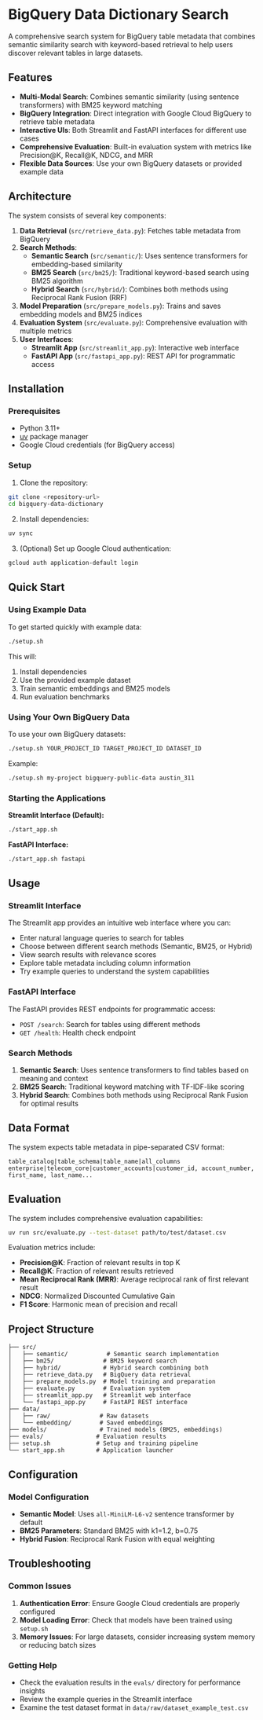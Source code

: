 # BigQuery Data Dictionary Search

A comprehensive search system for BigQuery table metadata that combines semantic similarity search with keyword-based retrieval to help users discover relevant tables in large datasets.

## Features

- **Multi-Modal Search**: Combines semantic similarity (using sentence transformers) with BM25 keyword matching
- **BigQuery Integration**: Direct integration with Google Cloud BigQuery to retrieve table metadata
- **Interactive UIs**: Both Streamlit and FastAPI interfaces for different use cases
- **Comprehensive Evaluation**: Built-in evaluation system with metrics like Precision@K, Recall@K, NDCG, and MRR
- **Flexible Data Sources**: Use your own BigQuery datasets or provided example data

## Architecture

The system consists of several key components:

1. **Data Retrieval** (`src/retrieve_data.py`): Fetches table metadata from BigQuery
2. **Search Methods**:
   - **Semantic Search** (`src/semantic/`): Uses sentence transformers for embedding-based similarity
   - **BM25 Search** (`src/bm25/`): Traditional keyword-based search using BM25 algorithm
   - **Hybrid Search** (`src/hybrid/`): Combines both methods using Reciprocal Rank Fusion (RRF)
3. **Model Preparation** (`src/prepare_models.py`): Trains and saves embedding models and BM25 indices
4. **Evaluation System** (`src/evaluate.py`): Comprehensive evaluation with multiple metrics
5. **User Interfaces**:
   - **Streamlit App** (`src/streamlit_app.py`): Interactive web interface
   - **FastAPI App** (`src/fastapi_app.py`): REST API for programmatic access

## Installation

### Prerequisites

- Python 3.11+
- [uv](https://docs.astral.sh/uv/) package manager
- Google Cloud credentials (for BigQuery access)

### Setup

1. Clone the repository:
```bash
git clone <repository-url>
cd bigquery-data-dictionary
```

2. Install dependencies:
```bash
uv sync
```

3. (Optional) Set up Google Cloud authentication:
```bash
gcloud auth application-default login
```

## Quick Start

### Using Example Data

To get started quickly with example data:

```bash
./setup.sh
```

This will:
1. Install dependencies
2. Use the provided example dataset
3. Train semantic embeddings and BM25 models
4. Run evaluation benchmarks

### Using Your Own BigQuery Data

To use your own BigQuery datasets:

```bash
./setup.sh YOUR_PROJECT_ID TARGET_PROJECT_ID DATASET_ID
```

Example:
```bash
./setup.sh my-project bigquery-public-data austin_311
```

### Starting the Applications

**Streamlit Interface (Default):**
```bash
./start_app.sh
```

**FastAPI Interface:**
```bash
./start_app.sh fastapi
```

## Usage

### Streamlit Interface

The Streamlit app provides an intuitive web interface where you can:

- Enter natural language queries to search for tables
- Choose between different search methods (Semantic, BM25, or Hybrid)
- View search results with relevance scores
- Explore table metadata including column information
- Try example queries to understand the system capabilities

### FastAPI Interface

The FastAPI provides REST endpoints for programmatic access:

- `POST /search`: Search for tables using different methods
- `GET /health`: Health check endpoint

### Search Methods

1. **Semantic Search**: Uses sentence transformers to find tables based on meaning and context
2. **BM25 Search**: Traditional keyword matching with TF-IDF-like scoring
3. **Hybrid Search**: Combines both methods using Reciprocal Rank Fusion for optimal results

## Data Format

The system expects table metadata in pipe-separated CSV format:

```
table_catalog|table_schema|table_name|all_columns
enterprise|telecom_core|customer_accounts|customer_id, account_number, first_name, last_name...
```

## Evaluation

The system includes comprehensive evaluation capabilities:

```bash
uv run src/evaluate.py --test-dataset path/to/test/dataset.csv
```

Evaluation metrics include:
- **Precision@K**: Fraction of relevant results in top K
- **Recall@K**: Fraction of relevant results retrieved
- **Mean Reciprocal Rank (MRR)**: Average reciprocal rank of first relevant result
- **NDCG**: Normalized Discounted Cumulative Gain
- **F1 Score**: Harmonic mean of precision and recall

## Project Structure

```
├── src/
│   ├── semantic/           # Semantic search implementation
│   ├── bm25/              # BM25 keyword search
│   ├── hybrid/            # Hybrid search combining both
│   ├── retrieve_data.py   # BigQuery data retrieval
│   ├── prepare_models.py  # Model training and preparation
│   ├── evaluate.py        # Evaluation system
│   ├── streamlit_app.py   # Streamlit web interface
│   └── fastapi_app.py     # FastAPI REST interface
├── data/
│   ├── raw/              # Raw datasets
│   └── embedding/        # Saved embeddings
├── models/               # Trained models (BM25, embeddings)
├── evals/               # Evaluation results
├── setup.sh             # Setup and training pipeline
└── start_app.sh         # Application launcher
```

## Configuration

### Model Configuration

- **Semantic Model**: Uses `all-MiniLM-L6-v2` sentence transformer by default
- **BM25 Parameters**: Standard BM25 with k1=1.2, b=0.75
- **Hybrid Fusion**: Reciprocal Rank Fusion with equal weighting

## Troubleshooting

### Common Issues

1. **Authentication Error**: Ensure Google Cloud credentials are properly configured
2. **Model Loading Error**: Check that models have been trained using `setup.sh`
3. **Memory Issues**: For large datasets, consider increasing system memory or reducing batch sizes

### Getting Help

- Check the evaluation results in the `evals/` directory for performance insights
- Review the example queries in the Streamlit interface
- Examine the test dataset format in `data/raw/dataset_example_test.csv`
